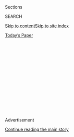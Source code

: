 <div id="app">

<div>

<div>

<div>

<div class="NYTAppHideMasthead css-1q2w90k e1suatyy0">

<div class="section css-ui9rw0 e1suatyy2">

<div class="css-eph4ug er09x8g0">

<div class="css-6n7j50">

</div>

<span class="css-1dv1kvn">Sections</span>

<div class="css-10488qs">

<span class="css-1dv1kvn">SEARCH</span>

</div>

[Skip to content](#site-content)[Skip to site index](#site-index)

</div>

<div class="css-10698na e1huz5gh0">

</div>

</div>

<div id="masthead-bar-one" class="section hasLinks css-15hmgas e1csuq9d3">

<div class="css-uqyvli e1csuq9d0">

</div>

<div class="css-1uqjmks e1csuq9d1">

</div>

<div class="css-9e9ivx">

[](https://myaccount.nytimes.com/auth/login?response_type=cookie&client_id=vi)

</div>

<div class="css-1bvtpon e1csuq9d2">

[Today’s Paper](https://www.nytimes.com/section/todayspaper)

</div>

</div>

</div>

</div>

<div data-aria-hidden="false">

<div id="site-content" role="main">

<div>

<div class="css-1aor85t" style="opacity:0.000000001;z-index:-1;visibility:hidden">

<div class="css-1hqnpie">

<div class="css-epjblv">

<span class="css-17xtcya">[Opinion](/section/opinion)</span><span class="css-x15j1o">|</span><span class="css-fwqvlz">The
Nightmare on Pennsylvania Avenue</span>

</div>

<div class="css-k008qs">

<div class="css-1iwv8en">

<span class="css-18z7m18"></span>

<div>

</div>

</div>

<span class="css-1n6z4y">https://nyti.ms/2PaCYXg</span>

<div class="css-1705lsu">

<div class="css-4xjgmj">

<div class="css-4skfbu" role="toolbar" data-aria-label="Social Media Share buttons, Save button, and Comments Panel with current comment count" data-testid="share-tools">

  - 
  - 
  - 
  - 
    
    <div class="css-6n7j50">
    
    </div>

  - 
  - 

</div>

</div>

</div>

</div>

</div>

</div>

<div id="NYT_TOP_BANNER_REGION" class="css-13pd83m">

</div>

<div id="top-wrapper" class="css-1sy8kpn">

<div id="top-slug" class="css-l9onyx">

Advertisement

</div>

[Continue reading the main story](#after-top)

<div class="ad top-wrapper" style="text-align:center;height:100%;display:block;min-height:250px">

<div id="top" class="place-ad" data-position="top" data-size-key="top">

</div>

</div>

<div id="after-top">

</div>

</div>

<div>

<div class="css-v5btjw etb61u70">

<div class="css-v05ibm etb61u71">

[Opinion](/section/opinion)

</div>

</div>

<div id="sponsor-wrapper" class="css-1hyfx7x">

<div id="sponsor-slug" class="css-19vbshk">

Supported by

</div>

[Continue reading the main story](#after-sponsor)

<div id="sponsor" class="ad sponsor-wrapper" style="text-align:center;height:100%;display:block">

</div>

<div id="after-sponsor">

</div>

</div>

<div class="css-186x18t">

</div>

<div class="css-1vkm6nb ehdk2mb0">

# The Nightmare on Pennsylvania Avenue

</div>

Trump is the kind of boss who can’t do the job — and won’t go away.

<div class="css-18e8msd">

<div class="css-vp77d3 epjyd6m0">

<div class="css-1p10dcb ey68jwv0" data-aria-hidden="true">

[![Paul
Krugman](https://static01.nyt.com/images/2018/04/02/opinion/paul-krugman/paul-krugman-thumbLarge.png
"Paul Krugman")](https://www.nytimes.com/by/paul-krugman)

</div>

<div class="css-1baulvz">

By [<span class="css-1baulvz last-byline" itemprop="name">Paul
Krugman</span>](https://www.nytimes.com/by/paul-krugman)

<div class="css-8atqhb">

Opinion Columnist

</div>

</div>

</div>

  - July 30, 2020

  - 
    
    <div class="css-4xjgmj">
    
    <div class="css-d8bdto" role="toolbar" data-aria-label="Social Media Share buttons, Save button, and Comments Panel with current comment count" data-testid="share-tools">
    
      - 
      - 
      - 
      - 
        
        <div class="css-6n7j50">
        
        </div>
    
      - 
      - 
    
    </div>
    
    </div>

</div>

<div class="css-79elbk" data-testid="photoviewer-wrapper">

<div class="css-z3e15g" data-testid="photoviewer-wrapper-hidden">

</div>

<div class="css-1a48zt4 ehw59r15" data-testid="photoviewer-children">

![<span class="css-16f3y1r e13ogyst0" data-aria-hidden="true">President
Trump’s response to the coronavirus has been a disaster both
epidemiological and
economic.</span><span class="css-cnj6d5 e1z0qqy90" itemprop="copyrightHolder"><span class="css-1ly73wi e1tej78p0">Credit...</span><span><span>Stefani
Reynolds for The New York
Times</span></span></span>](https://static01.nyt.com/images/2020/07/30/opinion/30krugmanWeb/merlin_175068288_6fc4088e-0dfb-4ea9-b02b-1b5f2149e907-articleLarge.jpg?quality=75&auto=webp&disable=upscale)

</div>

</div>

</div>

<div class="section meteredContent css-1r7ky0e" name="articleBody" itemprop="articleBody">

<div class="css-1fanzo5 StoryBodyCompanionColumn">

<div class="css-53u6y8">

Every worker’s nightmare is the horrible boss — everyone knows at least
one — who is utterly incompetent yet refuses to step aside. Such bosses
have the reverse Midas touch — everything they handle turns to crud —
but they’ll pull out every stop, violate every norm, to stay in that
corner office. And they damage, sometimes destroy, the institutions
they’re supposed to lead.

Donald Trump is, of course, one of those bosses. Unfortunately, he’s not
just a bad business executive. He is, God help us, the president. And
the institution he may destroy is the United States of America.

Has any previous president failed his big test as thoroughly as Trump
has these past few months? He rejected the advice of health experts and
pushed for a rapid economic reopening, hoping for a boom leading into
the election. He ridiculed and belittled measures that would have helped
slow the spread of the coronavirus, including wearing face masks and
practicing social distancing, turning what should have been common sense
into a front in the culture war.

The result has been disaster both epidemiological and economic.

Over the past week the U.S. [death
toll](https://ourworldindata.org/coronavirus-data-explorer?zoomToSelection=true&deathsMetric=true&interval=smoothed&smoothing=7&country=USA~DEU&pickerMetric=location&pickerSort=asc)
from Covid-19 averaged more than 1,000 people a day, compared with just
four — four\! — per day in Germany. Vice President Mike Pence’s mid-June
[declaration](https://www.wsj.com/articles/there-isnt-a-coronavirus-second-wave-11592327890)
that “There isn’t a coronavirus ‘second wave’” felt like whistling in
the dark even at the time; now it feels like a sick joke.

</div>

</div>

<div class="css-1fanzo5 StoryBodyCompanionColumn">

<div class="css-53u6y8">

<div class="css-1q1hscp">

<div class="css-1xk4eoy">

<div id="PK">

</div>

</div>

</div>

And all those extra deaths don’t seem to have bought us anything in
terms of economic performance. America’s economic contraction in the
first half of 2020 was [almost
identical](https://www.wsj.com/articles/germanys-economy-suffers-biggest-contraction-on-record-but-green-shoots-emerge-11596101866)
to the contraction in Germany, despite our far higher death toll. And
while life in Germany has in many ways returned to normal, a
[variety](https://twitter.com/ernietedeschi/status/1286740199796596743)
of
[indicators](https://twitter.com/ernietedeschi/status/1286741059435995136)
[suggest](https://twitter.com/dandolfa/status/1287907164955303936) that
after two months of rapid job growth, the U.S. recovery is stalling in
the face of a resurgent pandemic.

Wait, it gets worse. Trump, his officials and their allies in the Senate
have been totally committed to the idea that the U.S. economy will
experience a stunningly rapid recovery despite the wave of new
infections and deaths. They bought into that view so completely that
they seem incapable of taking on board the overwhelming evidence that it
isn’t happening.

Just a few days ago Larry Kudlow, Trump’s top economist, insisted that a
so-called V-shaped recovery was [still on
track](https://www.foxbusiness.com/economy/kudlow-maintains-v-shaped-economic-recovery-still-intact-despite-coronavirus-resurgence)
and that “unemployment claims and continuing claims are falling
rapidly.” In fact, [both are
rising](https://fred.stlouisfed.org/graph/fredgraph.png?g=tzhR).

But because the Trump team insisted that a roaring recovery was coming,
and refused to notice that it wasn’t happening, we’ve now stumbled into
a completely gratuitous economic crisis.

</div>

</div>

<div class="css-1fanzo5 StoryBodyCompanionColumn">

<div class="css-53u6y8">

Thanks to Republican inaction, millions of unemployed workers have seen
their last checks from the Pandemic Unemployment Compensation program,
which was meant to sustain them through a coronavirus-ravaged economy;
the virus is still raging, but their life support has been cut off.

So Trump has completely botched his job, bringing unnecessary pain to
millions of Americans and unnecessary death to thousands. He may not
care, but voters do. So he should be trying to turn things around, if
only as a matter of political and personal self-interest.

But here’s the thing: Even if Trump were the kind of guy who could learn
from his mistakes, it’s too late. If we had found ourselves in our
current situation a year ago, there might still have been time for Trump
to get the virus under control and turn the economy around. But the
election is just around the corner.

Suppose that the numbers on deaths and jobs were to get somewhat better
over the next three months. How much would that improve voters’ views of
the denier in chief? How much credence would the public give, even to
genuinely good news, after the false dawn this past spring? At this
point Trump is simply a failed president, and everyone except his
die-hard supporters knows it.

But as I said at the beginning, Trump is one of those nightmare bosses
who can’t do the job but won’t step aside.

So of course he’s now talking about [delaying the
election](https://www.washingtonpost.com/politics/trump-floats-idea-of-delaying-the-november-election-as-he-ramps-up-attacks-on-voting-by-mail/2020/07/30/15fe7ac6-d264-11ea-9038-af089b63ac21_story.html?hpid=hp_hp-top-table-main_trumpelection-920am%3Ahomepage%2Fstory-ans).
This was predictable; indeed, [Joe
Biden](https://www.usatoday.com/story/news/politics/2020/04/24/joe-biden-says-trump-try-kick-back-election-november/3018352001/)
predicted it months ago, amid much mockery from pundits (none of whom, I
predict, will apologize).

Now, Trump can’t do that. There will be an election on Nov. 3. But what
Trump can do, if he loses, is claim that the election was stolen, that
there were millions of fraudulent votes, that the results aren’t
legitimate. Hey, he did that after losing the popular vote in 2016, even
though he won the Electoral College.

</div>

</div>

<div class="css-1fanzo5 StoryBodyCompanionColumn">

<div class="css-53u6y8">

Such antics almost surely wouldn’t let him stay in the White House,
although the process of getting him out may be … interesting. But they
could produce a lot of chaos and quite possibly some violence across the
nation. And anyone who doesn’t think disgruntled Trump supporters would
try to sabotage a Biden administration — including its efforts to deal
with the pandemic — hasn’t been paying attention.

This is what happens when you put a horrible boss in charge of running
the country. And nobody can say when, if ever, the damage will be
repaired.

*The Times is committed to publishing* [*a diversity of
letters*](https://www.nytimes.com/2019/01/31/opinion/letters/letters-to-editor-new-york-times-women.html)
*to the editor. We’d like to hear what you think about this or any of
our articles. Here are some*
[*tips*](https://help.nytimes.com/hc/en-us/articles/115014925288-How-to-submit-a-letter-to-the-editor)*.
And here’s our email:*
[*letters@nytimes.com*](mailto:letters@nytimes.com)*.*

*Follow The New York Times Opinion section on*
[*Facebook*](https://www.facebook.com/nytopinion)*,* [*Twitter
(@NYTopinion)*](http://twitter.com/NYTOpinion) *and*
[*Instagram*](https://www.instagram.com/nytopinion/)*.*

</div>

</div>

</div>

<div>

</div>

<div>

</div>

<div>

</div>

<div>

<div id="bottom-wrapper" class="css-1ede5it">

<div id="bottom-slug" class="css-l9onyx">

Advertisement

</div>

[Continue reading the main story](#after-bottom)

<div id="bottom" class="ad bottom-wrapper" style="text-align:center;height:100%;display:block;min-height:90px">

</div>

<div id="after-bottom">

</div>

</div>

</div>

</div>

</div>

## Site Index

<div>

</div>

## Site Information Navigation

  - [© <span>2020</span> <span>The New York Times
    Company</span>](https://help.nytimes.com/hc/en-us/articles/115014792127-Copyright-notice)

<!-- end list -->

  - [NYTCo](https://www.nytco.com/)
  - [Contact
    Us](https://help.nytimes.com/hc/en-us/articles/115015385887-Contact-Us)
  - [Work with us](https://www.nytco.com/careers/)
  - [Advertise](https://nytmediakit.com/)
  - [T Brand Studio](http://www.tbrandstudio.com/)
  - [Your Ad
    Choices](https://www.nytimes.com/privacy/cookie-policy#how-do-i-manage-trackers)
  - [Privacy](https://www.nytimes.com/privacy)
  - [Terms of
    Service](https://help.nytimes.com/hc/en-us/articles/115014893428-Terms-of-service)
  - [Terms of
    Sale](https://help.nytimes.com/hc/en-us/articles/115014893968-Terms-of-sale)
  - [Site Map](https://spiderbites.nytimes.com)
  - [Help](https://help.nytimes.com/hc/en-us)
  - [Subscriptions](https://www.nytimes.com/subscription?campaignId=37WXW)

</div>

</div>

</div>

</div>
